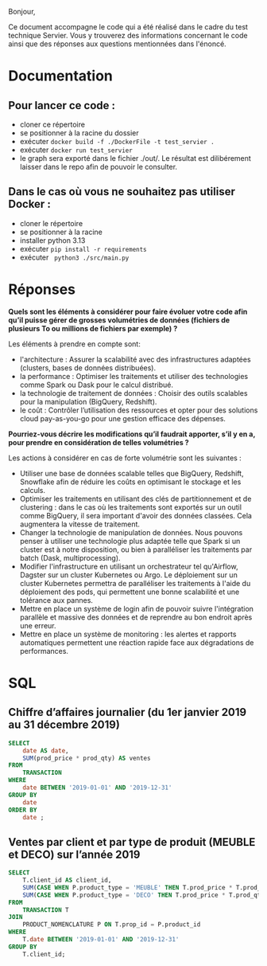 Bonjour, 

Ce document accompagne le code qui a été réalisé dans le cadre du test technique Servier. Vous y trouverez des informations concernant le code ainsi que des réponses aux questions mentionnées dans l'énoncé. 

# Documentation 

## Pour lancer ce code :
- cloner ce répertoire
- se positionner à la racine du dossier
- exécuter `docker build -f ./DockerFile -t test_servier .`
- exécuter `docker run test_servier`
- le graph sera exporté dans le fichier ./out/. Le résultat est dilibérement laisser dans le repo afin de pouvoir le consulter.

## Dans le cas où vous ne souhaitez pas utiliser Docker :
- cloner le répertoire
- se positionner à la racine
- installer python 3.13
- exécuter `pip install -r requirements`
- exécuter ` python3 ./src/main.py`

# Réponses

**Quels sont les éléments à considérer pour faire évoluer votre code afin qu’il puisse gérer de grosses
volumétries de données (fichiers de plusieurs To ou millions de fichiers par exemple) ?**

Les éléments à prendre en compte sont:
- l'architecture : Assurer la scalabilité avec des infrastructures adaptées (clusters, bases de données distribuées).
- la performance : Optimiser les traitements et utiliser des technologies comme Spark ou Dask pour le calcul distribué.
- la technologie de traitement de données : Choisir des outils scalables pour la manipulation (BigQuery, Redshift).
- le coût : Contrôler l’utilisation des ressources et opter pour des solutions cloud pay-as-you-go pour une gestion efficace des dépenses.

**Pourriez-vous décrire les modifications qu’il faudrait apporter, s’il y en a, pour prendre en considération de
telles volumétries ?**

Les actions à considérer en cas de forte volumétrie sont les suivantes :

- Utiliser une base de données scalable telles que BigQuery, Redshift, Snowflake afin de réduire les coûts en optimisant le stockage et les calculs.
- Optimiser les traitements en utilisant des clés de partitionnement et de clustering : dans le cas où les traitements sont exportés sur un outil comme BigQuery, il sera important d'avoir des données classées. Cela augmentera la vitesse de traitement.
- Changer la technologie de manipulation de données. Nous pouvons penser à utiliser une technologie plus adaptée telle que Spark si un cluster est à notre disposition, ou bien à paralléliser les traitements par batch (Dask, multiprocessing).
- Modifier l'infrastructure en utilisant un orchestrateur tel qu'Airflow, Dagster sur un cluster Kubernetes ou Argo. Le déploiement sur un cluster Kubernetes permettra de paralléliser les traitements à l'aide du déploiement des pods, qui permettent une bonne scalabilité et une tolérance aux pannes.
- Mettre en place un système de login afin de pouvoir suivre l'intégration parallèle et massive des données et de reprendre au bon endroit après une erreur.
- Mettre en place un système de monitoring : les alertes et rapports automatiques permettent une réaction rapide face aux dégradations de performances.


# SQL

## Chiffre d’affaires journalier (du 1er janvier 2019 au 31 décembre 2019)

```sql
SELECT 
    date AS date, 
    SUM(prod_price * prod_qty) AS ventes 
FROM 
    TRANSACTION 
WHERE 
    date BETWEEN '2019-01-01' AND '2019-12-31' 
GROUP BY 
    date 
ORDER BY 
    date ;
```

## Ventes par client et par type de produit (MEUBLE et DECO) sur l’année 2019

```sql
SELECT 
    T.client_id AS client_id,
    SUM(CASE WHEN P.product_type = 'MEUBLE' THEN T.prod_price * T.prod_qty ELSE 0 END) AS ventes_meuble,
    SUM(CASE WHEN P.product_type = 'DECO' THEN T.prod_price * T.prod_qty ELSE 0 END) AS ventes_deco
FROM 
    TRANSACTION T
JOIN 
    PRODUCT_NOMENCLATURE P ON T.prop_id = P.product_id
WHERE 
    T.date BETWEEN '2019-01-01' AND '2019-12-31'
GROUP BY 
    T.client_id;
```
